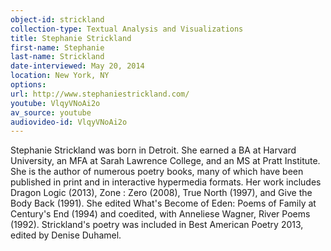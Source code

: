 ```yaml
---
object-id: strickland
collection-type: Textual Analysis and Visualizations 
title: Stephanie Strickland    
first-name: Stephanie
last-name: Strickland
date-interviewed: May 20, 2014
location: New York, NY
options: 
url: http://www.stephaniestrickland.com/
youtube: VlqyVNoAi2o
av_source: youtube
audiovideo-id: VlqyVNoAi2o
---
```


 Stephanie Strickland was born in Detroit. She earned a BA at Harvard University, an MFA at Sarah Lawrence College, and an MS at Pratt Institute. She is the author of numerous poetry books, many of which have been published in print and in interactive hypermedia formats. Her work includes Dragon Logic (2013), Zone : Zero (2008), True North (1997), and Give the Body Back (1991). She edited What's Become of Eden: Poems of Family at Century's End (1994) and coedited, with Anneliese Wagner, River Poems (1992). Strickland's poetry was included in Best American Poetry 2013, edited by Denise Duhamel.
